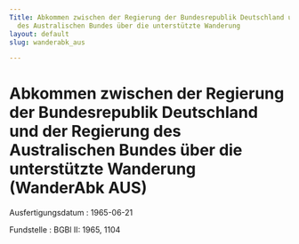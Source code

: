 ```yaml
---
Title: Abkommen zwischen der Regierung der Bundesrepublik Deutschland und der Regierung
  des Australischen Bundes über die unterstützte Wanderung
layout: default
slug: wanderabk_aus

---
```


# Abkommen zwischen der Regierung der Bundesrepublik Deutschland und der Regierung des Australischen Bundes über die unterstützte Wanderung (WanderAbk AUS)

Ausfertigungsdatum
:   1965-06-21

Fundstelle
:   BGBl II: 1965, 1104

